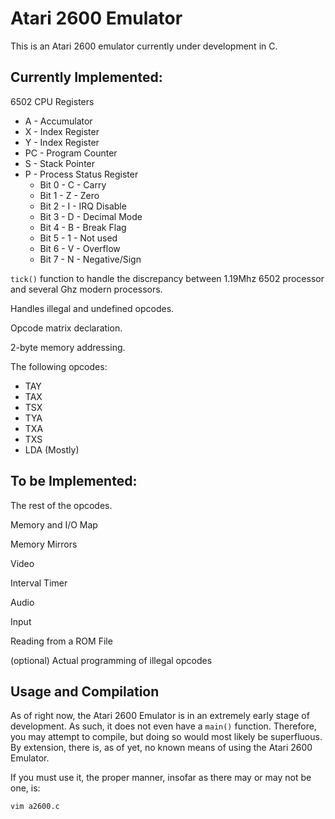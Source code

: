 # Atari 2600 Emulator

This is an Atari 2600 emulator currently under development in C.

## Currently Implemented:

6502 CPU Registers  
* A - Accumulator
* X - Index Register
* Y - Index Register
* PC - Program Counter
* S - Stack Pointer
* P - Process Status Register
    * Bit 0 - C - Carry
    * Bit 1 - Z - Zero
    * Bit 2 - I - IRQ Disable
    * Bit 3 - D - Decimal Mode
    * Bit 4 - B - Break Flag
    * Bit 5 - 1 - Not used
    * Bit 6 - V - Overflow
    * Bit 7 - N - Negative/Sign

`tick()` function to handle the discrepancy between 1.19Mhz 6502 processor and several Ghz modern processors.

Handles illegal and undefined opcodes.

Opcode matrix declaration.

2-byte memory addressing.

The following opcodes:
* TAY
* TAX
* TSX
* TYA
* TXA
* TXS
* LDA (Mostly)

## To be Implemented:

The rest of the opcodes.

Memory and I/O Map

Memory Mirrors

Video

Interval Timer

Audio

Input

Reading from a ROM File

(optional) Actual programming of illegal opcodes

## Usage and Compilation

As of right now, the Atari 2600 Emulator is in an extremely early stage of development.
As such, it does not even have a `main()` function. Therefore, you may attempt to compile,
but doing so would most likely be superfluous. By extension, there is, as of yet, no known
means of using the Atari 2600 Emulator.

If you must use it, the proper manner, insofar as there may or may not be one, is:
    
    vim a2600.c
